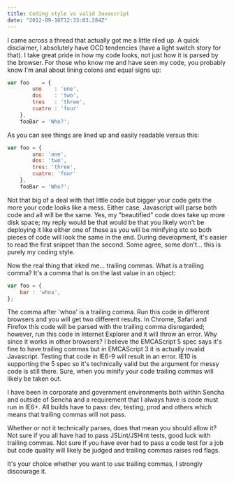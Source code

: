 ```yaml
---
title: Coding style vs valid Javascript
date: "2012-09-10T12:33:03.284Z"
---
```


I came across a thread that actually got me a little riled up. A quick disclaimer, I absolutely have OCD tendencies (have a light switch story for that). I take great pride in how my code looks, not just how it is parsed by the browser. For those who know me and have seen my code, you probably know I'm anal about lining colons and equal signs up:

```js
var foo    = {
        uno    : 'one',
        dos    : 'two',
        tres   : 'three',
        cuatro : 'four'
    },
    fooBar = 'Who?';
```

As you can see things are lined up and easily readable versus this:

```js
var foo = {
        uno: 'one',
        dos: 'two',
        tres: 'three',
        cuatro: 'four'
    },
    fooBar = 'Who?';
```

Not that big of a deal with that little code but bigger your code gets the more your code looks like a mess. Either case, Javascript will parse both code and all will be the same. Yes, my "beautified" code does take up more disk space; my reply would be that would be that you likely won't be deploying it like either one of these as you will be minifying etc so both pieces of code will look the same in the end. During development, it's easier to read the first snippet than the second. Some agree, some don't... this is purely my coding style.

Now the real thing that irked me... trailing commas. What is a trailing comma? It's a comma that is on the last value in an object:

```js
var foo = {
    bar : 'whoa',
};
```

The comma after 'whoa' is a trailing comma. Run this code in different browsers and you will get two different results. In Chrome, Safari and Firefox this code will be parsed with the trailing comma disregarded; however, run this code in Internet Explorer and it will throw an error. Why since it works in other browsers? I believe the EMCAScript 5 spec says it's fine to have trailing commas but in EMCAScript 3 it is actually invalid Javascript. Testing that code in IE6-9 will result in an error. IE10 is supporting the 5 spec so it's technically valid but the argument for messy code is still there. Sure, when you minify your code trailing commas will likely be taken out.

I have been in corporate and government environments both within Sencha and outside of Sencha and a requirement that I always have is code must run in IE6+. All builds have to pass: dev, testing, prod and others which means that trailing commas will not pass.

Whether or not it technically parses, does that mean you should allow it? Not sure if you all have had to pass JSLint/JSHint tests, good luck with trailing commas. Not sure if you have ever had to pass a code test for a job but code quality will likely be judged and trailing commas raises red flags.

It's your choice whether you want to use trailing commas, I strongly discourage it.
